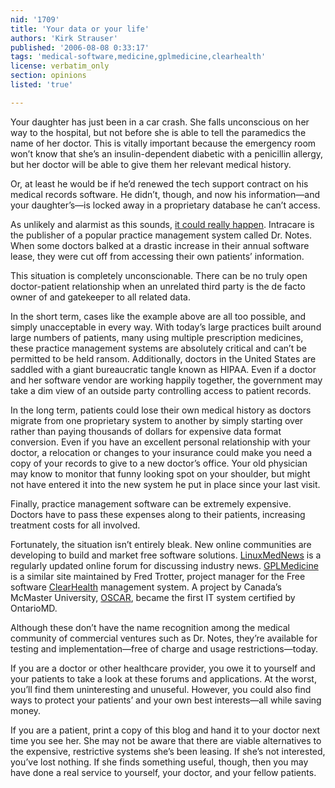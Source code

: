 ```yaml
---
nid: '1709'
title: 'Your data or your life'
authors: 'Kirk Strauser'
published: '2006-08-08 0:33:17'
tags: 'medical-software,medicine,gplmedicine,clearhealth'
license: verbatim_only
section: opinions
listed: 'true'

---
```

Your daughter has just been in a car crash. She falls unconscious on her way to the hospital, but not before she is able to tell the paramedics the name of her doctor. This is vitally important because the emergency room won’t know that she’s an insulin-dependent diabetic with a penicillin allergy, but her doctor will be able to give them her relevant medical history.

Or, at least he would be if he’d renewed the tech support contract on his medical records software. He didn’t, though, and now his information—and your daughter’s—is locked away in a proprietary database he can’t access.


<!--break-->


As unlikely and alarmist as this sounds, [it could really happen](http://www.bizjournals.com/southflorida/stories/2006/07/03/story8.html). Intracare is the publisher of a popular practice management system called Dr. Notes. When some doctors balked at a drastic increase in their annual software lease, they were cut off from accessing their own patients’ information.

This situation is completely unconscionable. There can be no truly open doctor-patient relationship when an unrelated third party is the de facto owner of and gatekeeper to all related data.

In the short term, cases like the example above are all too possible, and simply unacceptable in every way. With today’s large practices built around large numbers of patients, many using multiple prescription medicines, these practice management systems are absolutely critical and can’t be permitted to be held ransom. Additionally, doctors in the United States are saddled with a giant bureaucratic tangle known as HIPAA. Even if a doctor and her software vendor are working happily together, the government may take a dim view of an outside party controlling access to patient records.

In the long term, patients could lose their own medical history as doctors migrate from one proprietary system to another by simply starting over rather than paying thousands of dollars for expensive data format conversion. Even if you have an excellent personal relationship with your doctor, a relocation or changes to your insurance could make you need a copy of your records to give to a new doctor’s office. Your old physician may know to monitor that funny looking spot on your shoulder, but might not have entered it into the new system he put in place since your last visit.

Finally, practice management software can be extremely expensive. Doctors have to pass these expenses along to their patients, increasing treatment costs for all involved.

Fortunately, the situation isn’t entirely bleak. New online communities are developing to build and market free software solutions. [LinuxMedNews](http://www.linuxmednews.com/index_html) is a regularly updated online forum for discussing industry news. [GPLMedicine](http://www.gplmedicine.org/) is a similar site maintained by Fred Trotter, project manager for the Free software [ClearHealth](http://clear-health.org) management system. A project by Canada’s McMaster University, [OSCAR](http://www.oscarmcmaster.org/), became the first IT system certified by OntarioMD.

Although these don’t have the name recognition among the medical community of commercial ventures such as Dr. Notes, they’re available for testing and implementation—free of charge and usage restrictions—today.

If you are a doctor or other healthcare provider, you owe it to yourself and your patients to take a look at these forums and applications. At the worst, you’ll find them uninteresting and unuseful. However, you could also find ways to protect your patients’ and your own best interests—all while saving money.

If you are a patient, print a copy of this blog and hand it to your doctor next time you see her. She may not be aware that there are viable alternatives to the expensive, restrictive systems she’s been leasing. If she’s not interested, you’ve lost nothing. If she finds something useful, though, then you may have done a real service to yourself, your doctor, and your fellow patients.

